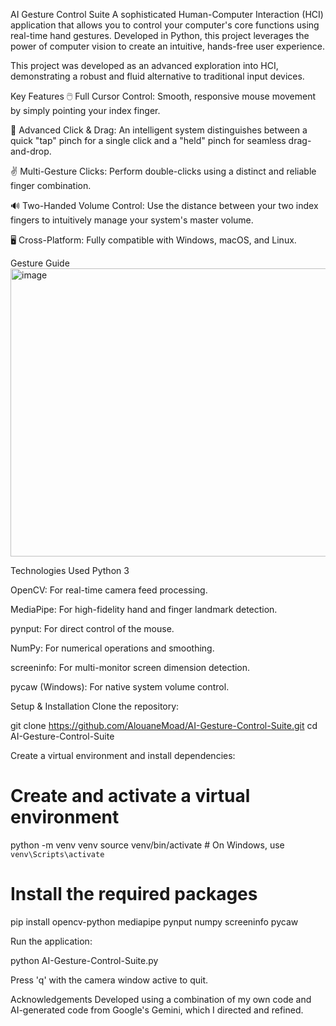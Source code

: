 AI Gesture Control Suite
A sophisticated Human-Computer Interaction (HCI) application that allows you to control your computer's core functions using real-time hand gestures. Developed in Python, this project leverages the power of computer vision to create an intuitive, hands-free user experience.

This project was developed as an advanced exploration into HCI, demonstrating a robust and fluid alternative to traditional input devices.

Key Features
🖱️ Full Cursor Control: Smooth, responsive mouse movement by simply pointing your index finger.

🤏 Advanced Click & Drag: An intelligent system distinguishes between a quick "tap" pinch for a single click and a "held" pinch for seamless drag-and-drop.

✌️ Multi-Gesture Clicks: Perform double-clicks using a distinct and reliable finger combination.

🔊 Two-Handed Volume Control: Use the distance between your two index fingers to intuitively manage your system's master volume.

🖥️ Cross-Platform: Fully compatible with Windows, macOS, and Linux.

Gesture Guide
<img width="966" height="461" alt="image" src="https://github.com/user-attachments/assets/03297273-96d2-4a40-a0b3-831288fe63a2" />

Technologies Used
Python 3

OpenCV: For real-time camera feed processing.

MediaPipe: For high-fidelity hand and finger landmark detection.

pynput: For direct control of the mouse.

NumPy: For numerical operations and smoothing.

screeninfo: For multi-monitor screen dimension detection.

pycaw (Windows): For native system volume control.

Setup & Installation
Clone the repository:

git clone https://github.com/AlouaneMoad/AI-Gesture-Control-Suite.git
cd AI-Gesture-Control-Suite

Create a virtual environment and install dependencies:

# Create and activate a virtual environment
python -m venv venv
source venv/bin/activate  # On Windows, use `venv\Scripts\activate`

# Install the required packages
pip install opencv-python mediapipe pynput numpy screeninfo pycaw

Run the application:

python AI-Gesture-Control-Suite.py

Press 'q' with the camera window active to quit.

Acknowledgements
Developed using a combination of my own code and AI-generated code from Google's Gemini, which I directed and refined.
